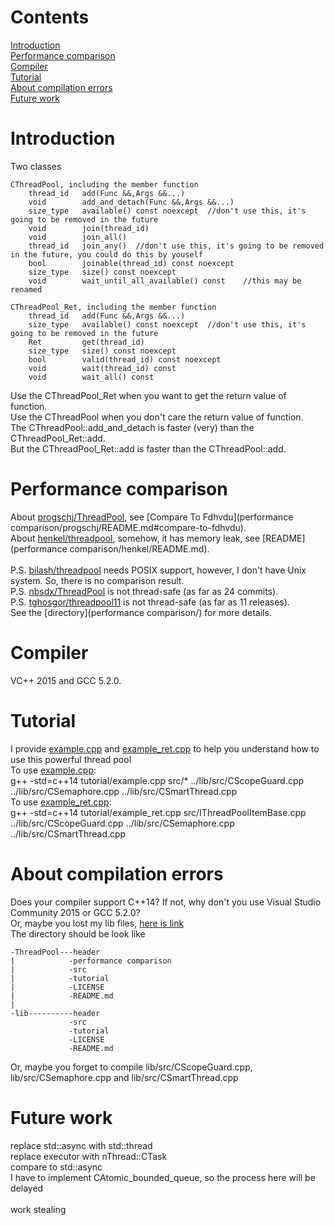 # Contents
[Introduction](https://github.com/Fdhvdu/ThreadPool/blob/master/README.md#introduction)<br>
[Performance comparison](https://github.com/Fdhvdu/ThreadPool/blob/master/README.md#performance-comparison)<br>
[Compiler](https://github.com/Fdhvdu/ThreadPool/blob/master/README.md#compiler)<br>
[Tutorial](https://github.com/Fdhvdu/ThreadPool/blob/master/README.md#tutorial)<br>
[About compilation errors](https://github.com/Fdhvdu/ThreadPool/blob/master/README.md#about-compilation-errors)<br>
[Future work](https://github.com/Fdhvdu/ThreadPool/blob/master/README.md#future-work)
# Introduction
Two classes

	CThreadPool, including the member function
		thread_id	add(Func &&,Args &&...)
		void		add_and_detach(Func &&,Args &&...)
		size_type	available() const noexcept	//don't use this, it's going to be removed in the future
		void		join(thread_id)
		void		join_all()
		thread_id	join_any()	//don't use this, it's going to be removed in the future, you could do this by youself
		bool		joinable(thread_id) const noexcept
		size_type	size() const noexcept
		void 		wait_until_all_available() const	//this may be renamed
		
	CThreadPool_Ret, including the member function
		thread_id	add(Func &&,Args &&...)
		size_type	available() const noexcept	//don't use this, it's going to be removed in the future
		Ret			get(thread_id)
		size_type	size() const noexcept
		bool		valid(thread_id) const noexcept
		void		wait(thread_id) const
		void 		wait_all() const
Use the CThreadPool_Ret when you want to get the return value of function.<br>
Use the CThreadPool when you don't care the return value of function.<br>
The CThreadPool::add_and_detach is faster (very) than the CThreadPool_Ret::add.<br>
But the CThreadPool_Ret::add is faster than the CThreadPool::add.
# Performance comparison
About [progschj/ThreadPool](https://github.com/progschj/ThreadPool), see [Compare To Fdhvdu](performance comparison/progschj/README.md#compare-to-fdhvdu).<br>
About [henkel/threadpool](https://github.com/henkel/threadpool), somehow, it has memory leak, see [README](performance comparison/henkel/README.md).<br><br>
P.S. [bilash/threadpool](https://github.com/bilash/threadpool) needs POSIX support, however, I don't have Unix system. So, there is no comparison result.<br>
P.S. [nbsdx/ThreadPool](https://github.com/nbsdx/ThreadPool) is not thread-safe (as far as 24 commits).<br>
P.S. [tghosgor/threadpool11](https://github.com/tghosgor/threadpool11) is not thread-safe (as far as 11 releases).<br>
See the [directory](performance comparison/) for more details.
# Compiler
VC++ 2015 and GCC 5.2.0.
# Tutorial
I provide [example.cpp](tutorial/example.cpp) and [example_ret.cpp](tutorial/example_ret.cpp) to help you understand how to use this powerful thread pool<br>
To use [example.cpp](tutorial/example.cpp):<br>
g++ -std=c++14 tutorial/example.cpp src/* ../lib/src/CScopeGuard.cpp ../lib/src/CSemaphore.cpp ../lib/src/CSmartThread.cpp<br>
To use [example_ret.cpp](tutorial/example_ret.cpp):<br>
g++ -std=c++14 tutorial/example_ret.cpp src/IThreadPoolItemBase.cpp ../lib/src/CScopeGuard.cpp ../lib/src/CSemaphore.cpp ../lib/src/CSmartThread.cpp
# About compilation errors
Does your compiler support C++14? If not, why don't you use Visual Studio Community 2015 or GCC 5.2.0?<br>
Or, maybe you lost my lib files, [here is link](https://github.com/Fdhvdu/lib)<br>
The directory should be look like

	-ThreadPool---header
	|            -performance comparison
	|            -src
	|            -tutorial
	|            -LICENSE
	|            -README.md
	|
	-lib----------header
	             -src
	             -tutorial
	             -LICENSE
	             -README.md
Or, maybe you forget to compile lib/src/CScopeGuard.cpp, lib/src/CSemaphore.cpp and lib/src/CSmartThread.cpp
# Future work
replace std::async with std::thread<br>
replace executor with nThread::CTask<br>
compare to std::async<br>
I have to implement CAtomic_bounded_queue, so the process here will be delayed<br><br>
work stealing<br>
